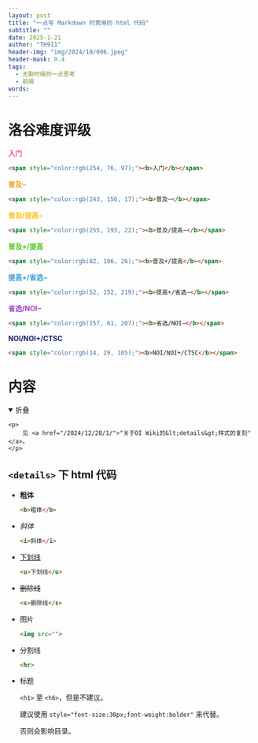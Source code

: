 ```yaml
---
layout: post
title: "一点写 Markdown 时常用的 html 代码"
subtitle: ""
date: 2025-1-21
author: "TH911"
header-img: "img/2024/10/006.jpeg"
header-mask: 0.4
tags:
  - 无聊时候的一点思考
  - 前端
words:
---
```


# 洛谷难度评级

<span style="color:rgb(254, 76, 97);"><b>入门</b></span>

```html
<span style="color:rgb(254, 76, 97);"><b>入门</b></span>
```

<span style="color:rgb(243, 156, 17);"><b>普及−</b></span>

```html
<span style="color:rgb(243, 156, 17);"><b>普及−</b></span>
```

<span style="color:rgb(255, 193, 22);"><b>普及/提高−</b></span>

```html
<span style="color:rgb(255, 193, 22);"><b>普及/提高−</b></span>
```

<span style="color:rgb(82, 196, 26);"><b>普及+/提高</b></span>

```html
<span style="color:rgb(82, 196, 26);"><b>普及+/提高</b></span>
```

<span style="color:rgb(52, 152, 219);"><b>提高+/省选−</b></span>

```html
<span style="color:rgb(52, 152, 219);"><b>提高+/省选−</b></span>
```

<span style="color:rgb(157, 61, 207);"><b>省选/NOI−</b></span>

```html
<span style="color:rgb(157, 61, 207);"><b>省选/NOI−</b></span>
```

<span style="color:rgb(14, 29, 105);"><b>NOI/NOI+/CTSC</b></span>

```html
<span style="color:rgb(14, 29, 105);"><b>NOI/NOI+/CTSC</b></span>
```

# 内容

<details class="note" open>
    <summary>折叠</summary>

    <p>
        见 <a href="/2024/12/28/1/">"关于OI Wiki的&lt;details&gt;样式的复刻"</a>。
    </p>
</details>

## `<details>` 下 html 代码

* **粗体**

  ```html
  <b>粗体</b>
  ```

* *斜体*

  ```html
  <i>斜体</i>
  ```

* <u>下划线</u>

  ```html
  <u>下划线</u>
  ```

* ~~删除线~~

  ```html
  <s>删除线</s>
  ```

* 图片

  ```html
  <img src="">
  ```

* 分割线

  ```html
  <hr>
  ```

* 标题

  `<h1>` 至 `<h6>`，但是不建议。

  建议使用 `style="font-size:30px;font-weight:bolder"` 来代替。

  否则会影响目录。
